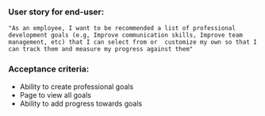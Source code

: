 ### User story for end-user:
```"As an employee, I want to be recommended a list of professional development goals (e.g, Improve communication skills, Improve team management, etc) that I can select from or  customize my own so that I can track them and measure my progress against them"```

### Acceptance criteria:
* Ability to create professional goals
* Page to view all goals
* Ability to add progress towards goals